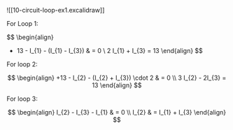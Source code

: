 ![[10-circuit-loop-ex1.excalidraw]]

For Loop 1:

$$
\begin{align}
+ 13 - I_{1} - (I_{1} - I_{3})  & = 0 \\
2 I_{1} + I_{3} = 13
\end{align}
$$

For loop 2:

$$
\begin{align}
+13 - I_{2} - (I_{2} + I_{3}) \cdot 2  & = 0 \\
3 I_{2} - 2I_{3} = 13
\end{align}
$$

For loop 3:

$$
\begin{align}
I_{2} - I_{3} - I_{1}  & = 0 \\
I_{2}  & = I_{1} + I_{3}
\end{align}
$$

